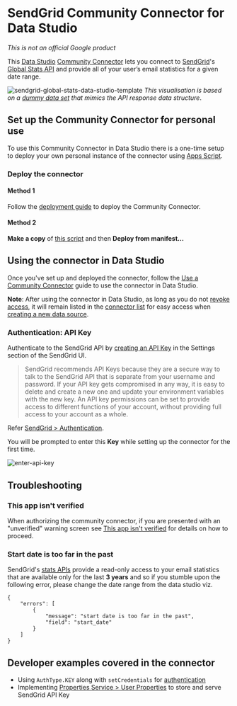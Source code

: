 # SendGrid Community Connector for Data Studio

*This is not an official Google product*

This [Data Studio](https://datastudio.google.com) [Community Connector](https://developers.google.com/datastudio/connector) lets you connect to [SendGrid](https://sendgrid.com/)'s [Global Stats API](https://sendgrid.com/docs/API_Reference/Web_API_v3/Stats/global.html) and provide all of your user’s email statistics for a given date range.

![sendgrid-global-stats-data-studio-template](https://raw.githubusercontent.com/schoraria911/gds-community-connectors/master/SendGrid/Global%20Stats/images/sendgrid-global-stats-data-studio-template.png)
*This visualisation is based on a [dummy data set](https://docs.google.com/spreadsheets/d/1SRjFAKN0qJGWjHy_wZNqz8n6Hrjg0NTlx14VXqTaMpc/edit?usp=sharing) that mimics the API response data structure*.

## Set up the Community Connector for personal use

To use this Community Connector in Data Studio there is a one-time setup to deploy your own personal instance of the connector using [Apps Script](https://developers.google.com/apps-script).

### Deploy the connector

#### Method 1

Follow the [deployment guide](https://github.com/googledatastudio/community-connectors/blob/master/deploy.md) to deploy the Community Connector.

#### Method 2

**Make a copy** of [this script](https://script.google.com/d/1lumxFV7wE0V3mTHrENuSx3rT9XEywJeXYT9dLAz3y-80J_hQR4UoyAS7/edit?usp=sharing) and then **Deploy from manifest...**

## Using the connector in Data Studio

Once you've set up and deployed the connector, follow the [Use a Community Connector](https://developers.google.com/datastudio/connector/use) guide to use the connector in Data Studio.

**Note**: After using the connector in Data Studio, as long as you do not [revoke access](https://support.google.com/datastudio/answer/9053467), it will remain listed in the [connector list](https://datastudio.google.com/c/datasources/create) for easy access when [creating a new data source](https://support.google.com/datastudio/answer/6300774).

### Authentication: API Key

Authenticate to the SendGrid API by [creating an API Key](https://sendgrid.com/docs/ui/account-and-settings/api-keys/#creating-an-api-key) in the Settings section of the SendGrid UI.

> SendGrid recommends API Keys because they are a secure way to talk to the SendGrid API that is separate from your username and password. If your API key gets compromised in any way, it is easy to delete and create a new one and update your environment variables with the new key. An API key permissions can be set to provide access to different functions of your account, without providing full access to your account as a whole.

Refer [SendGrid > Authentication](https://sendgrid.com/docs/API_Reference/Web_API_v3/How_To_Use_The_Web_API_v3/authentication.html#-API-key-recommended).

You will be prompted to enter this **Key** while setting up the connector for the first time.

![enter-api-key](https://raw.githubusercontent.com/schoraria911/gds-community-connectors/master/SendGrid/Global%20Stats/images/sendgrid-enter-api-key.png)

## Troubleshooting

### This app isn't verified

When authorizing the community connector, if you are presented with an "unverified" warning screen see [This app isn't verified](https://github.com/googledatastudio/community-connectors/blob/master/verification.md) for details on how to proceed.

### Start date is too far in the past

SendGrid's [stats APIs](https://sendgrid.com/docs/API_Reference/Web_API_v3/Stats/index.html) provide a read-only access to your email statistics that are available only for the last **3 years** and so if you stumble upon the following error, please change the date range from the data studio viz.

```
{
    "errors": [
        {
            "message": "start date is too far in the past",
            "field": "start_date"
        }
    ]
}
```

## Developer examples covered in the connector

- Using `AuthType.KEY` along with `setCredentials` for [authentication](https://developers.google.com/datastudio/connector/auth)
- Implementing [Properties Service > User Properties](https://developers.google.com/apps-script/reference/properties/properties-service#getuserproperties) to store and serve SendGrid API Key
